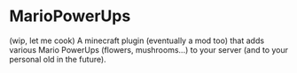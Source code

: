 # MarioPowerUps
(wip, let me cook) A minecraft plugin (eventually a mod too) that adds various Mario PowerUps (flowers, mushrooms...) to your server (and to your personal old in the future). 
